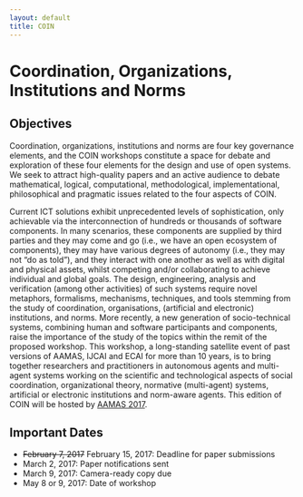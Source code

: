 ```yaml
---
layout: default
title: COIN
---
```


# Coordination, Organizations, Institutions and Norms

## Objectives

Coordination, organizations, institutions and norms are four key governance elements, and the COIN workshops constitute a space for debate and exploration of these four elements for the design and use of open systems.
We seek to attract high-quality papers and an active audience to debate mathematical, logical, computational, methodological, implementational, philosophical and pragmatic issues related to the four aspects of COIN.

Current ICT solutions exhibit unprecedented levels of sophistication, only achievable via the interconnection of hundreds or thousands of software components. In many scenarios, these components are supplied by third parties and they may come and go (i.e., we have an open ecosystem of components), they may have various degrees of autonomy (i.e., they may not “do as told”), and they interact with one another as well as with digital and physical assets, whilst competing and/or collaborating to achieve individual and global goals. 
The design, engineering, analysis and verification (among other activities) of such systems require novel metaphors, formalisms, mechanisms, techniques, and tools stemming from the study of coordination, organisations, (artificial and electronic) institutions, and norms. More recently, a new generation of socio-technical systems, combining human and software participants and components, raise the importance of the study of the topics within the remit of the proposed workshop.
This workshop, a long-standing satellite event of past versions of AAMAS, IJCAI and ECAI for more than 10 years, is to bring together researchers and practitioners in autonomous agents and multi-agent systems working on the scientific and technological aspects of social coordination, organizational theory, normative (multi-agent) systems, artificial or electronic institutions and norm-aware agents. This edition of COIN will be hosted by [AAMAS 2017](http://www.aamas2017.org).


## Important Dates

- ~~February 7, 2017~~ February 15, 2017: Deadline for paper submissions
- March 2, 2017: Paper notifications sent
- March 9, 2017: Camera-ready copy due
- May 8 or 9, 2017: Date of workshop
